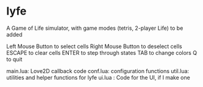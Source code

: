 lyfe
====

A Game of Life simulator, with game modes (tetris, 2-player Life) to be added

Left Mouse Button to select cells
Right Mouse Button to deselect cells
ESCAPE to clear cells
ENTER to step through states
TAB to change colors
Q to quit

main.lua: Love2D callback code
conf.lua: configuration functions
util.lua: utilities and helper functions for lyfe
ui.lua  : Code for the UI, if I make one
